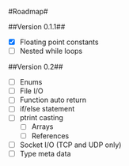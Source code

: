 #Roadmap#

##Version 0.1.1##
 - [x] Floating point constants
 - [ ] Nested while loops

##Version 0.2##
 - [ ] Enums
 - [ ] File I/O
 - [ ] Function auto return
 - [ ] if/else statement
 - [ ] ptrint casting
   - [ ] Arrays
   - [ ] References
 - [ ] Socket I/O (TCP and UDP only)
 - [ ] Type meta data